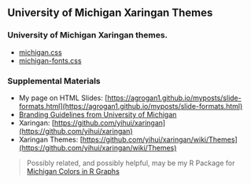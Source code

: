 ## University of Michigan Xaringan Themes

### University of Michigan Xaringan themes.

* [michigan.css](https://github.com/agrogan1/newstuff/blob/master/xaringan-themes/michigan.css)
* [michigan-fonts.css](https://github.com/agrogan1/newstuff/blob/master/xaringan-themes/michigan-fonts.css)

### Supplemental Materials

* My page on HTML Slides: [https://agrogan1.github.io/myposts/slide-formats.html](https://agrogan1.github.io/myposts/slide-formats.html)
* [Branding Guidelines from University of Michigan](https://brand.umich.edu/)
* Xaringan: [https://github.com/yihui/xaringan](https://github.com/yihui/xaringan)
* Xaringan Themes: [https://github.com/yihui/xaringan/wiki/Themes](https://github.com/yihui/xaringan/wiki/Themes)

> Possibly related, and possibly helpful, may be my R Package for [Michigan Colors in R Graphs](https://agrogan1.github.io/michigancolors/)